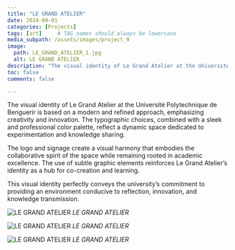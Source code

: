 ```yaml
---
title: "LE GRAND ATELIER"
date: 2024-09-01
categories: [Projects]
tags: [art]     # TAG names should always be lowercase
media_subpath: /assets/images/project_9
image:
  path: LE_GRAND_ATELIER_1.jpg
  alt: LE GRAND ATELIER
description: "The visual identity of Le Grand Atelier at the Université Polytechnique de Benguerir. "
toc: false
comments: false

---
```

 
The visual identity of Le Grand Atelier at the Université Polytechnique de Benguerir is based on a modern and refined approach, emphasizing creativity and innovation. The typographic choices, combined with a sleek and professional color palette, reflect a dynamic space dedicated to experimentation and knowledge sharing.

The logo and signage create a visual harmony that embodies the collaborative spirit of the space while remaining rooted in academic excellence. The use of subtle graphic elements reinforces Le Grand Atelier’s identity as a hub for co-creation and learning.

This visual identity perfectly conveys the university’s commitment to providing an environment conducive to reflection, innovation, and knowledge transmission. 


 
 
 ![LE GRAND ATELIER](LE_GRAND_ATELIER_3.jpg)
_LE GRAND ATELIER_

![LE GRAND ATELIER](LE_GRAND_ATELIER_2.jpg)
_LE GRAND ATELIER_

![LE GRAND ATELIER](LE_GRAND_ATELIER_1.jpg)
_LE GRAND ATELIER_


 

 
